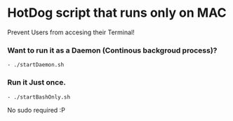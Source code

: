 # HotDog script that runs only on MAC
Prevent Users from accesing their Terminal!

### Want to run it as a Daemon (Continous backgroud process)? 
	- ./startDaemon.sh

### Run it Just once.
	- ./startBashOnly.sh

No sudo required :P